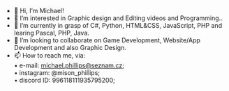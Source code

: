 - 👋 Hi, I’m Michael!
- 👀 I’m interested in Graphic design and Editing videos and Programming..
- 🌱 I’m currently in grasp of C#, Python, HTML&CSS, JavaScript, PHP and learing Pascal, PHP, Java.
- 💞️ I’m looking to collaborate on Game Development, Website/App Development and also Graphic Design.<br>
- 📫 How to reach me, via:<br>
      • e-mail: michael.phillips@seznam.cz;<br>
      • instagram: @mison_phillips;<br>
      • discord ID: 996118111935795200;<br>

<!---
biggerpipicek/biggerpipicek is a ✨ special ✨ repository because its `README.md` (this file) appears on your GitHub profile.
You can click the Preview link to take a look at your changes.
--->
